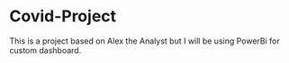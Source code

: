 # Covid-Project
This is a project based on Alex the Analyst but I will be using PowerBi for custom dashboard.
